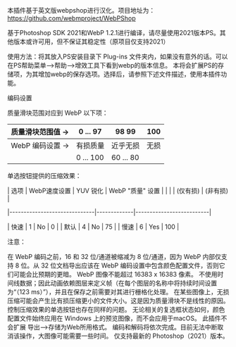 本插件基于英文版webpshop进行汉化。项目地址为：https://github.com/webmproject/WebPShop

基于Photoshop SDK 2021和WebP 1.2.1进行编译，请尽量使用2021版本PS。其他版本或许可用，但不保证其稳定性（原项目仅支持2021）

使用方法：将其放入PS安装目录下 Plug-ins 文件夹内，如果没有意外的话。可以在PS帮助菜单——>帮助——>增效工具下看到webp的版本信息。
本将会扩展PS的存储项，为其增加webp的保存选项。选择后，请参照下述文件描述，使用本插件功能。

编码设置 

质量滑块范围对应到 WebP 以下项：

|       质量滑块范围值     -> | 0    ...    97 | 98         99 |    100    |
|----------------------------|----------------|---------------|-----------|
|       WebP 编码设置     -> |    有损质量     |    近乎无损    |    无损    |
|                           |     0 ... 100   |   60 ... 80   |           |

单选按钮提供的压缩效果：

| 选项 |    WebP速度设置        |   YUV 锐化  |      WebP "质量" 设置     |
|      |                       |   (仅有损)  |           (非有损)        |

|------------------------------|-------------|--------------------------|

| 快速 |          1            |      No     |             0            |
| 默认 |          4            |      No     |            75            |
| 慢速 |          6            |      Yes    |           100            |

注意： 

  在 WebP 编码之前，16 和 32 位/通道被缩减为 8 位/通道，因为 WebP 内部仅支持 8 位。从 32 位文档导出应该在 WebP 编码设置中包含颜色配置文件，否则它们可能会比预期的更暗。
  WebP 图像不能超过 16383 x 16383 像素。
  不使用时间线数据；因此动画依赖图层来定义帧（在每个图层的名称中将持续时间设置为“（123 ms）”），并且在保存之前需要对其进行栅格化处理。
  在某些图像上，无损压缩可能会产生比有损压缩更小的文件大小。这是因为质量滑块不是线性的原因。控制压缩效果的单选按钮也存在同样的问题。
  无论相关的复选框状态如何，颜色配置文件始终应用在 Windows 上的预览图像，而不会应用于macOS。
  此插件不会扩展 导出——>存储为Web所用格式。
  编码和解码将依次完成。目前无法中断取消该操作，大图像可能需要一些时间。
  仅支持最新的 Photoshop（2021）版本。
